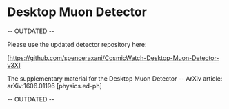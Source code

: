 # Desktop Muon Detector
-- OUTDATED -- 

Please use the updated detector repository here:

[https://github.com/spenceraxani/CosmicWatch-Desktop-Muon-Detector-v3X]

The supplementary material for the Desktop Muon Detector --
ArXiv article: arXiv:1606.01196 [physics.ed-ph]

-- OUTDATED -- 
